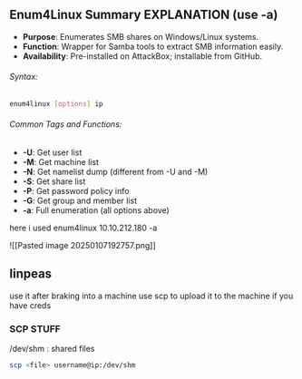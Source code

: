 ## Enum4Linux Summary EXPLANATION (use -a)

- **Purpose**: Enumerates SMB shares on Windows/Linux systems.
- **Function**: Wrapper for Samba tools to extract SMB information easily.
- **Availability**: Pre-installed on AttackBox; installable from GitHub.

###### Syntax:

```bash
enum4linux [options] ip
```

###### Common Tags and Functions:

- **-U**: Get user list
- **-M**: Get machine list
- **-N**: Get namelist dump (different from -U and -M)
- **-S**: Get share list
- **-P**: Get password policy info
- **-G**: Get group and member list
- **-a**: Full enumeration (all options above)


here i used 
enum4linux 10.10.212.180 -a


![[Pasted image 20250107192757.png]]



## linpeas 

use it after braking into a machine use scp to upload it to the machine if you have creds 

### SCP STUFF

/dev/shm : shared files

```sh
scp <file> username@ip:/dev/shm 
```